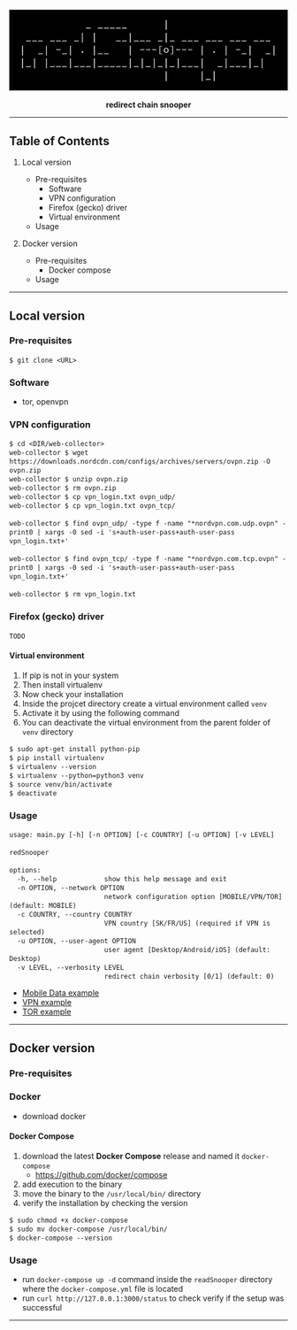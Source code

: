 <p align="center">
<img src="https://github.com/martinkubecka/redSnooper/blob/main/docs/banner.png" alt="Logo">
<p align="center"><b>redirect chain snooper</b><br>
</p>

---
## Table of Contents


1. Local version
    - Pre-requisites
        - Software
        - VPN configuration
        - Firefox (gecko) driver
        - Virtual environment
    - Usage

2. Docker version
    - Pre-requisites
        - Docker compose
    - Usage


---
## Local version

### Pre-requisites

```
$ git clone <URL>
```

### Software

- tor, openvpn

### VPN configuration

```
$ cd <DIR/web-collector>
web-collector $ wget https://downloads.nordcdn.com/configs/archives/servers/ovpn.zip -O ovpn.zip 
web-collector $ unzip ovpn.zip
web-collector $ rm ovpn.zip
web-collector $ cp vpn_login.txt ovpn_udp/
web-collector $ cp vpn_login.txt ovpn_tcp/

web-collector $ find ovpn_udp/ -type f -name "*nordvpn.com.udp.ovpn" -print0 | xargs -0 sed -i 's+auth-user-pass+auth-user-pass vpn_login.txt+'

web-collector $ find ovpn_tcp/ -type f -name "*nordvpn.com.tcp.ovpn" -print0 | xargs -0 sed -i 's+auth-user-pass+auth-user-pass vpn_login.txt+'

web-collector $ rm vpn_login.txt

```

### Firefox (gecko) driver

```
TODO
```

#### Virtual environment

1. If pip is not in your system
2. Then install virtualenv
3. Now check your installation
4. Inside the projcet directory create a virtual environment called `venv`
5. Activate it by using the following command
6. You can deactivate the virtual environment from the parent folder of `venv` directory

```
$ sudo apt-get install python-pip
$ pip install virtualenv
$ virtualenv --version
$ virtualenv --python=python3 venv
$ source venv/bin/activate
$ deactivate
```

### Usage

```
usage: main.py [-h] [-n OPTION] [-c COUNTRY] [-u OPTION] [-v LEVEL]

redSnooper

options:
  -h, --help            show this help message and exit
  -n OPTION, --network OPTION
                        network configuration option [MOBILE/VPN/TOR] (default: MOBILE)
  -c COUNTRY, --country COUNTRY
                        VPN country [SK/FR/US] (required if VPN is selected)
  -u OPTION, --user-agent OPTION
                        user agent [Desktop/Android/iOS] (default: Desktop)
  -v LEVEL, --verbosity LEVEL
                        redirect chain verbosity [0/1] (default: 0)
```

- [Mobile Data example](https://github.com/martinkubecka/redSnooper/blob/main/docs/mobile_data_example.md)
- [VPN example](https://github.com/martinkubecka/redSnooper/blob/main/docs/vpn_example.md)
- [TOR example](https://github.com/martinkubecka/redSnooper/blob/main/docs/tor_example.md)

---
## Docker version

### Pre-requisites

### Docker

- download docker

#### Docker Compose

1. download the latest **Docker Compose** release and named it `docker-compose`
    - https://github.com/docker/compose
2. add execution to the binary
3. move the binary to the `/usr/local/bin/` directory
4. verify the installation by checking the version

```
$ sudo chmod +x docker-compose
$ sudo mv docker-compose /usr/local/bin/
$ docker-compose --version
```

### Usage

- run `docker-compose up -d` command inside the `readSnooper` directory where the `docker-compose.yml` file is located
- run `curl http://127.0.0.1:3000/status` to check verify if the setup was successful

---